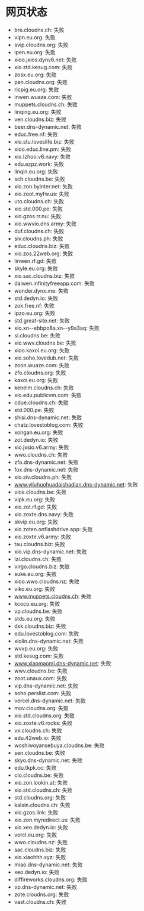 # 网页状态
- bre.cloudns.ch: 失败
- vipn.eu.org: 失败
- svip.cloudns.org: 失败
- ipen.eu.org: 失败
- xioo.jxios.dynv6.net: 失败
- xio.std.kesug.com: 失败
- zosx.eu.org: 失败
- pan.cloudns.org: 失败
- ricpig.eu.org: 失败
- inwen.wuaze.com: 失败
- muppets.cloudns.ch: 失败
- linqing.eu.org: 失败
- ven.cloudns.biz: 失败
- beer.dns-dynamic.net: 失败
- educ.free.nf: 失败
- xio.stu.loveslife.biz: 失败
- xioo.educ.line.pm: 失败
- xio.lzhoo.v6.navy: 失败
- edu.ezpz.work: 失败
- linqin.eu.org: 失败
- sch.cloudns.be: 失败
- xio.zon.byinter.net: 失败
- xio.zoot.myfw.us: 失败
- uto.cloudns.ch: 失败
- xio.std.000.pe: 失败
- xio.gzos.rr.nu: 失败
- xio.wwvio.dns.army: 失败
- duf.cloudns.ch: 失败
- siv.cloudns.ph: 失败
- educ.cloudns.biz: 失败
- xio.zos.22web.org: 失败
- linwen.rf.gd: 失败
- skyle.eu.org: 失败
- xio.sac.cloudns.biz: 失败
- daiwen.infinityfreeapp.com: 失败
- wonder.dynx.me: 失败
- std.dedyn.io: 失败
- zok.free.nf: 失败
- ipzo.eu.org: 失败
- std.great-site.net: 失败
- xio.xn--ebbpo8a.xn--y9a3aq: 失败
- si.cloudns.be: 失败
- xio.wwv.cloudns.be: 失败
- xioo.kaxoi.eu.org: 失败
- xio.soho.lovedub.net: 失败
- zoon.wuaze.com: 失败
- zfo.cloudns.org: 失败
- kaxoi.eu.org: 失败
- kenelm.cloudns.ch: 失败
- xio.edu.publicvm.com: 失败
- cdue.cloudns.ch: 失败
- std.000.pe: 失败
- shisi.dns-dynamic.net: 失败
- chatz.lovestoblog.com: 失败
- xongan.eu.org: 失败
- zot.dedyn.io: 失败
- xio.jxsio.v6.army: 失败
- wwo.cloudns.ch: 失败
- zfo.dns-dynamic.net: 失败
- fox.dns-dynamic.net: 失败
- xio.siv.cloudns.ph: 失败
- www.yiluhuohuadaishadian.dns-dynamic.net: 失败
- vice.cloudns.be: 失败
- vipk.eu.org: 失败
- xio.zot.rf.gd: 失败
- xio.zoxte.dns.navy: 失败
- skvip.eu.org: 失败
- xio.zoten.onflashdrive.app: 失败
- xio.zoxte.v6.army: 失败
- tau.cloudns.biz: 失败
- xio.vip.dns-dynamic.net: 失败
- lzi.cloudns.ch: 失败
- virgo.cloudns.biz: 失败
- suke.eu.org: 失败
- xioo.wwo.cloudns.nz: 失败
- viko.eu.org: 失败
- www.muppets.cloudns.ch: 失败
- kcoco.eu.org: 失败
- vp.cloudns.be: 失败
- stds.eu.org: 失败
- dsk.cloudns.biz: 失败
- edu.lovestoblog.com: 失败
- xiolin.dns-dynamic.net: 失败
- wvvp.eu.org: 失败
- std.kesug.com: 失败
- www.xiaomaomi.dns-dynamic.net: 失败
- wwv.cloudns.be: 失败
- zoot.unaux.com: 失败
- vip.dns-dynamic.net: 失败
- soho.perslist.com: 失败
- vercel.dns-dynamic.net: 失败
- mov.cloudns.org: 失败
- xio.std.cloudns.org: 失败
- xio.zoxte.v6.rocks: 失败
- vx.cloudns.ch: 失败
- edu.42web.io: 失败
- woshiwoyansebuya.cloudns.be: 失败
- sen.cloudns.be: 失败
- skyo.dns-dynamic.net: 失败
- edu.tkpk.cc: 失败
- clo.cloudns.be: 失败
- xio.zon.lookin.at: 失败
- xio.std.cloudns.ch: 失败
- std.cloudns.org: 失败
- kaixin.cloudns.ch: 失败
- xio.gzos.link: 失败
- xio.zon.myredirect.us: 失败
- xio.xeo.dedyn.io: 失败
- vercl.eu.org: 失败
- wwo.cloudns.nz: 失败
- sac.cloudns.biz: 失败
- xio.xiaohhh.xyz: 失败
- miao.dns-dynamic.net: 失败
- xeo.dedyn.io: 失败
- diffireworks.cloudns.org: 失败
- vp.dns-dynamic.net: 失败
- zote.cloudns.org: 失败
- vast.cloudns.ch: 失败
